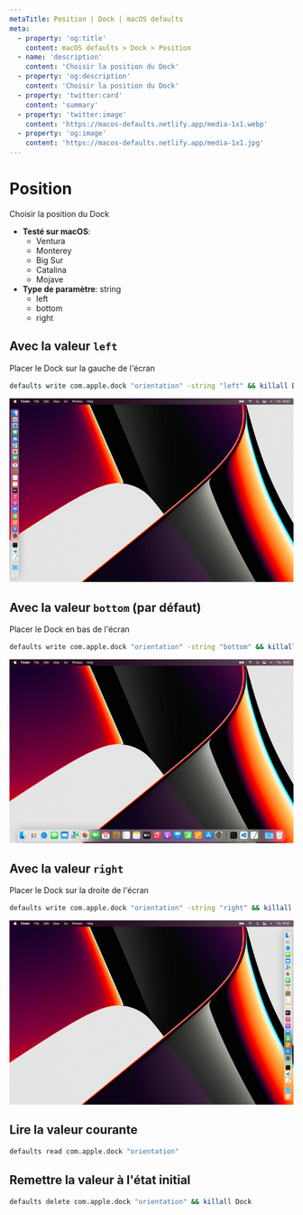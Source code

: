 ```yaml
---
metaTitle: Position | Dock | macOS defaults
meta:
  - property: 'og:title'
    content: macOS defaults > Dock > Position
  - name: 'description'
    content: 'Choisir la position du Dock'
  - property: 'og:description'
    content: 'Choisir la position du Dock'
  - property: 'twitter:card'
    content: 'summary'
  - property: 'twitter:image'
    content: 'https://macos-defaults.netlify.app/media-1x1.webp'
  - property: 'og:image'
    content: 'https://macos-defaults.netlify.app/media-1x1.jpg'
---
```


# Position

Choisir la position du Dock

<!-- break lists -->

- **Testé sur macOS**:
  - Ventura
  - Monterey
  - Big Sur
  - Catalina
  - Mojave
- **Type de paramètre**: string
  - left
  - bottom
  - right

## Avec la valeur `left`

Placer le Dock sur la gauche de l'écran

```bash
defaults write com.apple.dock "orientation" -string "left" && killall Dock
```

<img
  src="../../../images/dock/orientation/left.png"
  alt="Exemple avec la valeur left"
  width="740" height="463" style="height: auto"
/>

## Avec la valeur `bottom` (par défaut)

Placer le Dock en bas de l'écran

```bash
defaults write com.apple.dock "orientation" -string "bottom" && killall Dock
```

<img
  src="../../../images/dock/orientation/bottom.png"
  alt="Exemple avec la valeur bottom"
  width="740" height="463" style="height: auto"
/>

## Avec la valeur `right`

Placer le Dock sur la droite de l'écran

```bash
defaults write com.apple.dock "orientation" -string "right" && killall Dock
```

<img
  src="../../../images/dock/orientation/right.png"
  alt="Exemple avec la valeur right"
  width="740" height="463" style="height: auto"
/>

## Lire la valeur courante

```bash
defaults read com.apple.dock "orientation"
```

## Remettre la valeur à l'état initial

```bash
defaults delete com.apple.dock "orientation" && killall Dock
```
